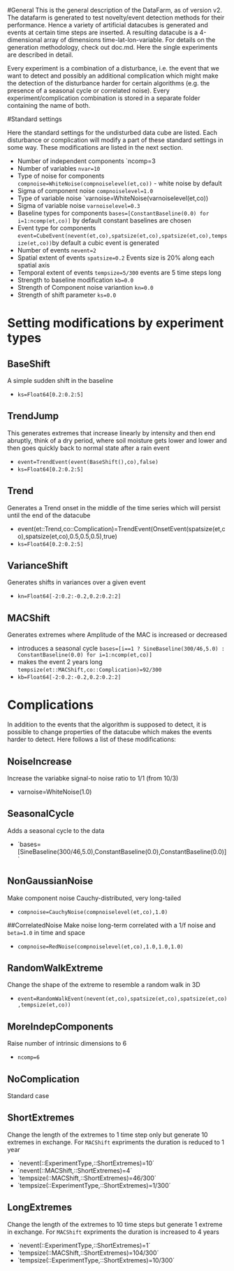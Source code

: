 #General
This is the general description of the DataFarm, as of version v2. The datafarm is generated to test novelty/event detection methods for their performance. Hence a variety of artificial datacubes is generated and events at certain time steps are inserted. A resulting datacube is a 4-dimensional array of dimensions time-lat-lon-variable. For details on the generation methodology, check out doc.md. Here the single experiments are described in detail. 

Every experiment is a combination of a disturbance, i.e. the event that we want to detect and possibly an additional complication which might make the detection of the disturbance harder for certain algorithms (e.g. the presence of a seasonal cycle or correlated noise). Every experiment/complication combination is stored in a separate folder containing the name of both.

#Standard settings

Here the standard settings for the undisturbed data cube are listed. Each disturbance or complication will modify a part of these standard settings in some way. These modifications are listed in the next section.

- Number of independent components `ncomp=3
- Number of variables `nvar=10`
- Type of noise for components `compnoise=WhiteNoise(compnoiselevel(et,co))` - white noise by default
- Sigma of component noise `compnoiselevel=1.0`
- Type of variable noise `varnoise=WhiteNoise(varnoiselevel(et,co))
- Sigma of variable noise `varnoiselevel=0.3`
- Baseline types for components `bases=[ConstantBaseline(0.0) for i=1:ncomp(et,co)]` by default constant baselines are chosen
- Event type for components `event=CubeEvent(nevent(et,co),spatsize(et,co),spatsize(et,co),tempsize(et,co))`by default a cubic event is generated
- Number of events `nevent=2`
- Spatial extent of events `spatsize=0.2` Events size is 20% along each spatial axis
- Temporal extent of events `tempsize=5/300` events are 5 time steps long
- Strength to baseline modification `kb=0.0`
- Strength of Component noise variantion `kn=0.0`
- Strength of shift parameter `ks=0.0`

# Setting modifications by experiment types

## BaseShift
A simple sudden shift in the baseline
- `ks=Float64[0.2:0.2:5]`

## TrendJump
This generates extremes that increase linearly by intensity and then end abruptly, think of a dry period, where soil moisture gets lower and lower and then goes quickly back to normal state after a rain event
- `event=TrendEvent(event(BaseShift(),co),false)`
- `ks=Float64[0.2:0.2:5]`

## Trend
Generates a Trend onset in the middle of the time series which will persist until the end of the datacube
- event(et::Trend,co::Complication)=TrendEvent(OnsetEvent(spatsize(et,co),spatsize(et,co),0.5,0.5,0.5),true)
- `ks=Float64[0.2:0.2:5]`

## VarianceShift
Generates shifts in variances over a given event
- `kn=Float64[-2:0.2:-0.2,0.2:0.2:2]`

## MACShift
Generates extremes where Amplitude of the MAC is increased or decreased
- introduces a seasonal cycle `bases=[i==1 ? SineBaseline(300/46,5.0) : ConstantBaseline(0.0) for i=1:ncomp(et,co)]`
- makes the event 2 years long `tempsize(et::MACShift,co::Complication)=92/300`
- `kb=Float64[-2:0.2:-0.2,0.2:0.2:2]`


# Complications
In addition to the events that the algorithm is supposed to detect, it is possible to change properties of the datacube which makes the events harder to detect. Here follows a list of these modifications:

## NoiseIncrease
Increase the variabke signal-to noise ratio to 1/1 (from 10/3) 
- varnoise=WhiteNoise(1.0)

## SeasonalCycle
Adds a seasonal cycle to the data
- ´bases=[SineBaseline(300/46,5.0),ConstantBaseline(0.0),ConstantBaseline(0.0)]`

## NonGaussianNoise
Make component noise Cauchy-distributed, very long-tailed
- `compnoise=CauchyNoise(compnoiselevel(et,co),1.0)`

##CorrelatedNoise
Make noise long-term correlated with a 1/f noise and `beta=1.0` in time and space
- `compnoise=RedNoise(compnoiselevel(et,co),1.0,1.0,1.0)`

## RandomWalkExtreme
Change the shape of the extreme to resemble a random walk in 3D
- `event=RandomWalkEvent(nevent(et,co),spatsize(et,co),spatsize(et,co),tempsize(et,co))`

## MoreIndepComponents
Raise number of intrinsic dimensions to 6
- `ncomp=6`

## NoComplication
Standard case

## ShortExtremes
Change the length of the extremes to 1 time step only but generate 10 extremes in exchange. For `MACShift` expriments the duration is reduced to 1 year
- ´nevent(::ExperimentType,::ShortExtremes)=10´
- ´nevent(::MACShift,::ShortExtremes)=4´
- ´tempsize(::MACShift,::ShortExtremes)=46/300´
- ´tempsize(::ExperimentType,::ShortExtremes)=1/300´

## LongExtremes
Change the length of the extremes to 10 time steps but generate 1 extreme in exchange. For `MACShift` expriments the duration is increased to 4 years
- ´nevent(::ExperimentType,::ShortExtremes)=1´
- ´tempsize(::MACShift,::ShortExtremes)=104/300´
- ´tempsize(::ExperimentType,::ShortExtremes)=10/300´

